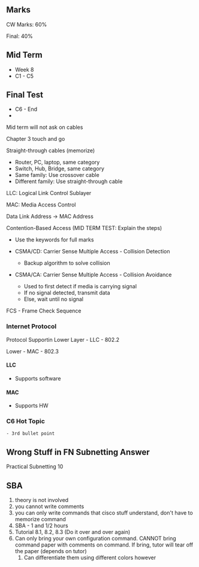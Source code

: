 ## Marks

CW Marks: 60%

Final: 40%

## Mid Term

- Week 8
- C1 - C5

## Final Test

- C6 - End
- 

Mid term will not ask on cables

Chapter 3 touch and go

Straight-through cables (memorize)

- Router, PC, laptop, same category
- Switch, Hub, Bridge, same category
- Same family: Use crossover cable
- Different family: Use straight-through cable

LLC: Logical Link Control Sublayer

MAC: Media Access Control

Data Link Address -> MAC Address

Contention-Based Access (MID TERM TEST: Explain the steps)

- Use the keywords for full marks

- CSMA/CD: Carrier Sense Multiple Access - Collision Detection
  - Backup algorithm to solve collision
- CSMA/CA: Carrier Sense Multiple Access - Collision Avoidance
  - Used to first detect if media is carrying signal
  - If no signal detected, transmit data
  - Else, wait until no signal

FCS - Frame Check Sequence

### Internet Protocol

Protocol Supportin Lower Layer - LLC - 802.2

Lower - MAC - 802.3 

#### LLC

- Supports software

#### MAC

- Supports HW

### C6 Hot Topic

	- 3rd bullet point



## Wrong Stuff in FN Subnetting Answer

Practical Subnetting 10

## SBA

1. theory is not involved
2. you cannot write comments
3. you can only write commands that cisco stuff understand, don't have to memorize command
4. SBA - 1 and 1/2 hours
5. Tutorial 8.1, 8.2, 8.3 (Do it over and over again)
6. Can only bring your own configuration command. CANNOT bring command paper with comments on command. If bring, tutor will tear off the paper (depends on tutor)
   1. Can differentiate them using different colors however

